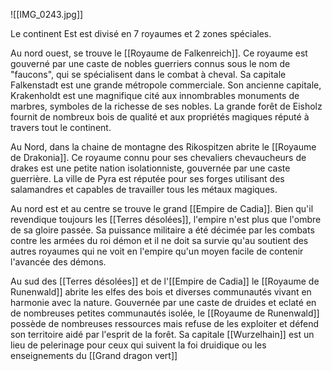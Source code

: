 ![[IMG_0243.jpg]]

Le continent Est est divisé en 7 royaumes et 2 zones spéciales.

Au nord ouest, se trouve le [[Royaume de Falkenreich]]. Ce royaume est gouverné par une caste de nobles guerriers connus sous le nom de "faucons", qui se spécialisent dans le combat à cheval. Sa capitale Falkenstadt est une grande métropole commerciale. Son ancienne capitale, Krakenholdt est une magnifique cité aux innombrables monuments de marbres, symboles de la richesse de ses nobles. La grande forêt de Eisholz fournit de nombreux bois de qualité et aux propriétés magiques réputé à travers tout le continent.

Au Nord, dans la chaine de montagne des Rikospitzen abrite le [[Royaume de Drakonia]]. Ce royaume connu pour ses chevaliers chevaucheurs de drakes est une petite nation isolationniste, gouvernée par une caste guerrière. La ville de Pyra est réputée pour ses forges utilisant des salamandres et capables de travailler tous les métaux magiques.

Au nord est et au centre se trouve le grand [[Empire de Cadia]]. Bien qu'il revendique toujours les [[Terres désolées]], l'empire n'est plus que l'ombre de sa gloire passée. Sa puissance militaire a été décimée par les combats contre les armées du roi démon et il ne doit sa survie qu'au soutient des autres royaumes qui ne voit en l'empire qu'un moyen facile de contenir l'avancée des démons. 

Au sud des [[Terres désolées]] et de l'[[Empire de Cadia]] le [[Royaume de Runenwald]] abrite les elfes des bois et diverses communautés vivant en harmonie avec la nature. Gouvernée par une caste de druides et eclaté en de nombreuses petites communautés isolée, le [[Royaume de Runenwald]] possède de nombreuses ressources mais refuse de les exploiter et défend son territoire aidé par l'esprit de la forêt. Sa capitale [[Wurzelhain]] est un lieu de pelerinage pour ceux qui suivent la foi druidique ou les enseignements du [[Grand dragon vert]]


